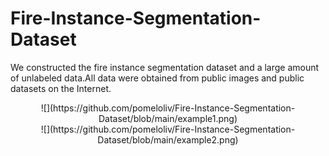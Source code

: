 # Fire-Instance-Segmentation-Dataset
We constructed the fire instance segmentation dataset and a large amount of unlabeled data.All data were obtained from public images and public datasets on the Internet.  
  
<center>![](https://github.com/pomeloliv/Fire-Instance-Segmentation-Dataset/blob/main/example1.png)</center>  
  
<center>![](https://github.com/pomeloliv/Fire-Instance-Segmentation-Dataset/blob/main/example2.png)</center>
